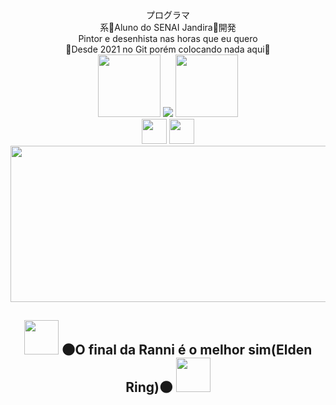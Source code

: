 <div align="center">
   プログラマ
   <br>
   系👾Aluno do SENAI Jandira👾開発
   <br>
   Pintor e desenhista nas horas que eu quero
   <br>
   🤙Desde 2021 no Git porém colocando nada aqui🤙
</div>

<div align="center">
   <img width="100" height="100" src="https://github.com/moh4b-z/moh4b-z/assets/77904933/b3075daf-0fb5-47be-aab7-8899f934ddae"> 
   
   <img src="https://github-readme-stats.vercel.app/api/top-langs/?username=moh4b-z&hide_progress=true&theme=dracula">
   
   <img width="100" height="100" src="https://github.com/moh4b-z/moh4b-z/assets/77904933/b3075daf-0fb5-47be-aab7-8899f934ddae"> 
</div>

<div align="center">
   <img width="40" height="40" src="https://cdn.jsdelivr.net/gh/devicons/devicon@latest/icons/python/python-original.svg" />
   <img width="40" height="40" src="https://cdn.jsdelivr.net/gh/devicons/devicon@latest/icons/arduino/arduino-original-wordmark.svg" />
</div>

<div align="center">
   <a href="https://anilist.co/user/MohammadAvestruz/">
      <img width="750" height="250" src="https://github.com/moh4b-z/moh4b-z/assets/77904933/7b7863f2-80da-41af-8a2f-12e923b82d67">
   </a>
</div>

<div align="center">
   <h2>
      <img width="55" height="55" src="https://github.com/moh4b-z/moh4b-z/assets/77904933/1a1731e2-3f34-49d2-9b50-e9ad7e7aa8a9">
      🌑O final da Ranni é o melhor sim(Elden Ring)🌑
      <img width="55" height="55" src="https://github.com/moh4b-z/moh4b-z/assets/77904933/1a1731e2-3f34-49d2-9b50-e9ad7e7aa8a9">
   </h2>
</div>
